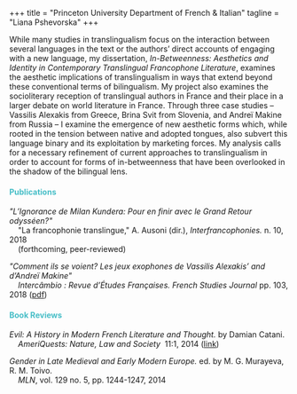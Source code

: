 +++
title = "Princeton University Department of French & Italian"
tagline = "Liana Pshevorska"
+++

While many studies in translingualism focus on the interaction between several languages in the text or the authors’ direct accounts of engaging with a new language, my dissertation, *In-Betweenness: Aesthetics and Identity in Contemporary Translingual Francophone Literature*, examines the aesthetic implications of translingualism in ways that extend beyond these conventional terms of bilingualism. My project also examines the socioliterary reception of translingual authors in France and their place in a larger debate on world literature in France. Through three case studies – Vassilis Alexakis from Greece, Brina Svit from Slovenia, and Andreï Makine from Russia – I examine the emergence of new aesthetic forms which, while rooted in the tension between native and adopted tongues, also subvert this language binary and its exploitation by marketing forces. My analysis calls for a necessary refinement of current approaches to translingualism in order to account for forms of in-betweenness that have been overlooked in the shadow of the bilingual lens.


#### <span style="color:#47bec7">Publications</span>
*"L’Ignorance de Milan Kundera: Pour en finir avec le Grand Retour odysséen?"*<br>
    &nbsp;&nbsp;&nbsp;&nbsp;"La francophonie translingue," A. Ausoni (dir.), *Interfrancophonies.* n. 10, 2018<br>
    &nbsp;&nbsp;&nbsp;&nbsp;(forthcoming, peer-reviewed)

*"Comment ils se voient? Les jeux exophones de Vassilis Alexakis’ and d’Andreï Makine"*<br>
    &nbsp;&nbsp;&nbsp;&nbsp;*Intercâmbio : Revue d’Études Françaises. French Studies Journal* pp. 103, 2018  ([pdf]( http://ler.letras.up.pt/uploads/ficheiros/16124.pdf ))

#### <span style="color:#47bec7">Book Reviews</span>
*Evil: A History in Modern French Literature and Thought.* by Damian Catani.<br>
    &nbsp;&nbsp;&nbsp;&nbsp;*AmeriQuests: Nature, Law and Society*&nbsp; 11:1, 2014 ([link]( http://www.ameriquests.org/index.php/ameriquests/article/view/3924 )) 

*Gender in Late Medieval and Early Modern Europe.* ed. by M. G. Murayeva, R. M. Toivo.<br>
    &nbsp;&nbsp;&nbsp;&nbsp;*MLN*, vol. 129 no. 5, pp. 1244-1247, 2014
